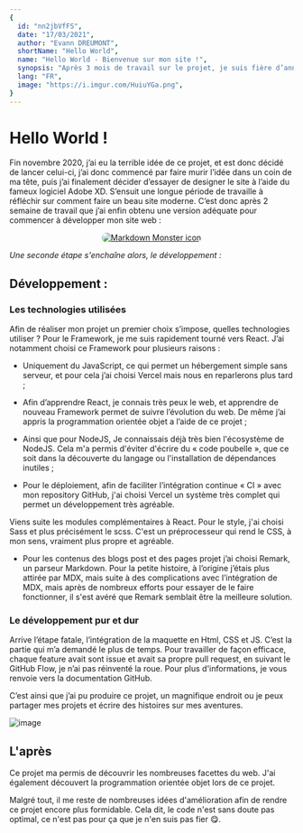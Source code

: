 ```yaml
---
{
  id: "nn2jbVfFS",
  date: "17/03/2021",
  author: "Evann DREUMONT",
  shortName: "Hello World",
  name: "Hello World - Bienvenue sur mon site !",
  synopsis: "Après 3 mois de travail sur le projet, je suis fière d’annoncer mon portfolio. Une aventure pleines de rebondissement et de superbes découvertes...",
  lang: "FR",
  image: "https://i.imgur.com/HuiuYGa.png",
}
---
```


# Hello World !

Fin novembre 2020, j’ai eu la terrible idée de ce projet, et est donc décidé de lancer celui-ci, j’ai donc commencé par faire murir l’idée dans un coin de ma tête, puis j’ai finalement décider d’essayer de designer le site à l’aide du fameux logiciel Adobe XD. S’ensuit une longue période de travaille à réfléchir sur comment faire un beau site moderne. C’est donc après 2 semaine de travail que j’ai enfin obtenu une version adéquate pour commencer à développer mon site web : 

<center>
<a href="https://i.imgur.com/RhVJ53j.png" target="_blank">
  <img src="https://i.imgur.com/RhVJ53j.png"
      alt="Markdown Monster icon"
      style="border-radius: 10px;" />
</a>
</center> 

*Une seconde étape s'enchaîne alors, le développement :*

## Développement :

### Les technologies utilisées

Afin de réaliser mon projet un premier choix s’impose, quelles technologies utiliser ? 
Pour le Framework, je me suis rapidement tourné vers React. J’ai notamment choisi ce Framework pour plusieurs raisons : 
-	Uniquement du JavaScript, ce qui permet un hébergement simple sans serveur, et pour cela j’ai choisi Vercel mais nous en reparlerons plus tard ;

-	Afin d’apprendre React, je connais très peux le web, et apprendre de nouveau Framework permet de suivre l’évolution du web. De même j’ai appris la programmation orientée objet a l’aide de ce projet ; 

-	Ainsi que pour NodeJS, Je connaissais déjà très bien l'écosystème de NodeJS. Cela m'a permis d'éviter d'écrire du « code poubelle », que ce soit dans la découverte du langage ou l'installation de dépendances inutiles ;

-	Pour le déploiement, afin de faciliter l’intégration continue « CI » avec mon repository GitHub, j'ai choisi Vercel un système très complet qui permet un développement très agréable.

Viens suite les modules complémentaires à React. Pour le style, j'ai choisi Sass et plus précisément le scss. C'est un préprocesseur qui rend le CSS, à mon sens, vraiment plus propre et agréable. 

- Pour les contenus des blogs post et des pages projet j’ai choisi Remark, un parseur Markdown. Pour la petite histoire, à l’origine j’étais plus attirée par MDX, mais suite à des complications avec l’intégration de MDX, mais après de nombreux efforts pour essayer de le faire fonctionner, il s'est avéré que Remark semblait être la meilleure solution. 


### Le développement pur et dur

Arrive l’étape fatale, l’intégration de la maquette en Html, CSS et JS. C’est la partie qui m’a demandé le plus de temps. Pour travailler de façon efficace, chaque feature avait sont issue et avait sa propre pull request, en suivant le GitHub Flow, je n’ai pas réinventé la roue. Pour plus d'informations, je vous renvoie vers la documentation GitHub.

C’est ainsi que j’ai pu produire ce projet, un magnifique endroit ou je peux partager mes projets et écrire des histoires sur mes aventures.

![image](https://i.imgur.com/uPN2CkN.png)

## L'après

Ce projet ma permis de découvrir les nombreuses facettes du web. J'ai également découvert la programmation orientée objet lors de ce projet.

Malgré tout, il me reste de nombreuses idées d'amélioration afin de rendre ce projet encore plus formidable. Cela dit, le code n'est sans doute pas optimal, ce n'est pas pour ça que je n'en suis pas fier :yum:.
